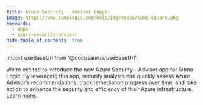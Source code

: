 ```yaml
---
title: Azure Security - Advisor (Apps)
image: https://www.sumologic.com/help/img/reuse/sumo-square.png
keywords:
  - apps
  - azure-security-advisor
hide_table_of_contents: true    
---
```


import useBaseUrl from '@docusaurus/useBaseUrl';


We're excited to introduce the new Azure Security - Advisor app for Sumo Logic. By leveraging this app, security analysts can quickly assess Azure Advisor’s recommendations, track remediation progress over time, and take action to enhance the security and efficiency of their Azure infrastructure. [Learn more](/docs/integrations/microsoft-azure/azure-security-advisor/).